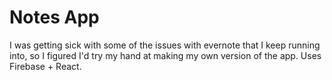 # Notes App

I was getting sick with some of the issues with evernote that I keep running into, so I figured I'd try my hand at making my own version of the app. Uses Firebase + React.